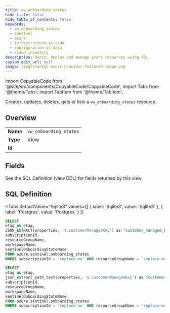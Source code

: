 ```yaml
--- 
title: vw_onboarding_states
hide_title: false
hide_table_of_contents: false
keywords:
  - vw_onboarding_states
  - sentinel
  - azure
  - infrastructure-as-code
  - configuration-as-data
  - cloud inventory
description: Query, deploy and manage azure resources using SQL
custom_edit_url: null
image: /img/stackql-azure-provider-featured-image.png
---
```


import CopyableCode from '@site/src/components/CopyableCode/CopyableCode';
import Tabs from '@theme/Tabs';
import TabItem from '@theme/TabItem';

Creates, updates, deletes, gets or lists a <code>vw_onboarding_states</code> resource.

## Overview
<table><tbody>
<tr><td><b>Name</b></td><td><code>vw_onboarding_states</code></td></tr>
<tr><td><b>Type</b></td><td>View</td></tr>
<tr><td><b>Id</b></td><td><CopyableCode code="azure.sentinel.vw_onboarding_states" /></td></tr>
</tbody></table>

## Fields

See the SQL Definition (view DDL) for fields returned by this view.

## SQL Definition

<Tabs
defaultValue="Sqlite3"
values={[
{ label: 'Sqlite3', value: 'Sqlite3' },
{ label: 'Postgres', value: 'Postgres' }
]}
>
<TabItem value="Sqlite3">

```sql
SELECT
etag as etag,
JSON_EXTRACT(properties, '$.customerManagedKey') as "customer_managed_key",
subscriptionId,
resourceGroupName,
workspaceName,
sentinelOnboardingStateName
FROM azure.sentinel.onboarding_states
WHERE subscriptionId = 'replace-me' AND resourceGroupName = 'replace-me' AND workspaceName = 'replace-me';
```

</TabItem>
<TabItem value="Postgres">

```sql
SELECT
etag as etag,
json_extract_path_text(properties, '$.customerManagedKey') as "customer_managed_key",
subscriptionId,
resourceGroupName,
workspaceName,
sentinelOnboardingStateName
FROM azure.sentinel.onboarding_states
WHERE subscriptionId = 'replace-me' AND resourceGroupName = 'replace-me' AND workspaceName = 'replace-me';
```

</TabItem>
</Tabs>
